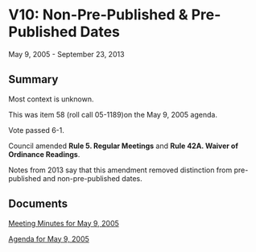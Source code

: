 # V10: Non-Pre-Published & Pre-Published Dates

May 9, 2005 - September 23, 2013 

## Summary

Most context is unknown.

This was item 58 (roll call 05-1189)on the May 9, 2005 agenda.

Vote passed 6-1.

Council amended **Rule 5. Regular Meetings** and **Rule 42A. Waiver of Ordinance Readings**. 

Notes from 2013 say that this amendment removed distinction from pre-published and non-pre-published dates. 

## Documents

[Meeting Minutes for May 9, 2005](assets/rules-archive/2005_05_09/meeting_minutes.pdf)

[Agenda for May 9, 2005](assets/rules-archive/2005_05_09/agenda.pdf)
